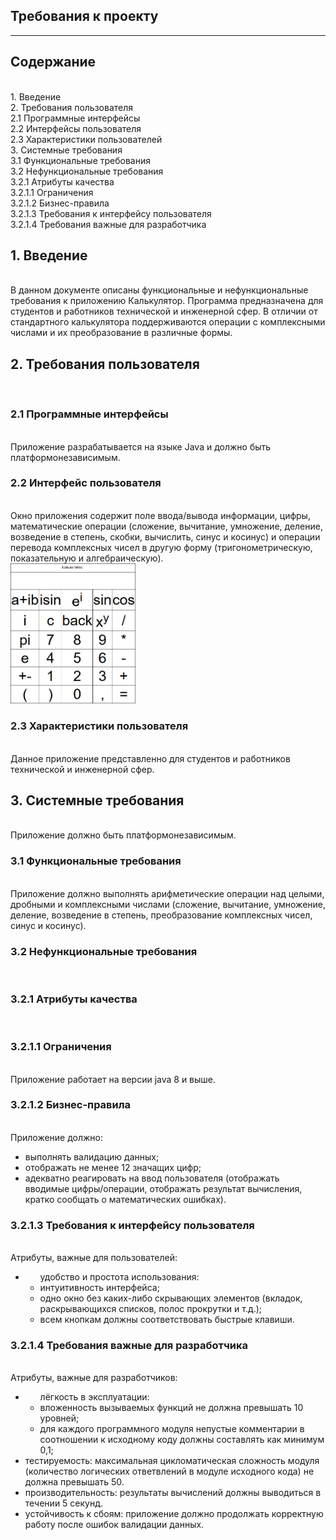 <h2>Требования к проекту</h2>
<hr>
<h2>Содержание</h2><br>
    1. Введение<br>
    2. Требования пользователя<br>
    2.1 Программные интерфейсы<br>
    2.2 Интерфейсы пользователя<br>
    2.3 Характеристики пользователей<br>
    3. Системные требования<br>
    3.1 Функциональные требования<br>
    3.2 Нефункциональные требования<br>
    3.2.1 Атрибуты качества<br>
    3.2.1.1 Ограничения<br>
    3.2.1.2 Бизнес-правила<br>
    3.2.1.3 Требования к интерфейсу пользователя<br>
    3.2.1.4 Требования важные для разработчика<br>

<h2>1. Введение</h2><br>
В данном документе описаны функциональные и нефункциональные требования к приложению Калькулятор. Программа предназначена для студентов и работников технической и инженерной сфер. В отличии от стандартного калькулятора поддерживаются операции с комплексными числами и их преобразование в различные формы.

<h2>2. Требования пользователя</h2><br>
<h3>2.1 Программные интерфейсы</h3><br>
Приложение разрабатывается на языке Java и должно быть платформонезависимым.<br>

<h3>2.2 Интерфейс пользователя</h3><br>
Окно приложения содержит поле ввода/вывода информации, цифры, математические операции (сложение, вычитание, умножение, деление, возведение в степень, скобки, вычислить, синус и косинус) и операции перевода комплексных чисел в другую форму (тригонометрическую, показательную и алгебраическую).<br>

<img src='/Images/window.png' width='200'>

<h3>2.3 Характеристики пользователя</h3><br>
Данное приложение представленно для студентов и работников технической и инженерной сфер.<br>

<h2>3. Системные требования</h2><br>
Приложение должно быть платформонезависимым.<br>

<h3>3.1 Функциональные требования</h3><br>
Приложение должно выполнять арифметические операции над целыми, дробными и комплексными числами (сложение, вычитание, умножение, деление, возведение в степень, преобразование комплексных чисел, синус и косинус).<br>

<h3>3.2 Нефункциональные требования</h3><br>
<h3>3.2.1 Атрибуты качества</h3><br>
<h3>3.2.1.1 Ограничения</h3><br>
Приложение работает на версии java 8 и выше.

<h3>3.2.1.2 Бизнес-правила</h3><br>
Приложение должно:
<ul>
    <li>выполнять валидацию данных;</li>
    <li>отображать не менее 12 значащих цифр;</li>
    <li>адекватно реагировать на ввод пользователя (отображать вводимые цифры/операции, отображать результат вычисления, кратко сообщать о математических ошибках).</li>
</ul>

<h3>3.2.1.3 Требования к интерфейсу пользователя</h3><br>
Атрибуты, важные для пользователей:
<ul>
    <li><ul>удобство и простота использования:
        <li>интуитивность интерфейса;</li>
        <li>одно окно без каких-либо скрывающих элементов (вкладок, раскрывающихся списков, полос прокрутки и т.д.);</li>
        <li>всем кнопкам должны соответствовать быстрые клавиши.</li>
    </ul></li>
</ul>

<h3>3.2.1.4 Требования важные для разработчика</h3><br>
Атрибуты, важные для разработчиков:
<ul>
    <li><ul>лёгкость в эксплуатации: </li>
        <li>вложенность вызываемых функций не должна превышать 10 уровней;</li>
        <li>для каждого программного модуля непустые комментарии в соотношении к исходному коду должны составлять как минимум 0,1;</li>
    </ul></li>
    <li>тестируемость: максимальная цикломатическая сложность модуля (количество логических ответвлений в модуле исходного кода) не должна превышать 50.</li>
    <li>производительность: результаты вычислений должны выводиться в течении 5 секунд.</li>
    <li>устойчивость к сбоям: приложение должно продолжать корректную работу после ошибок валидации данных.</li>
</ul>
